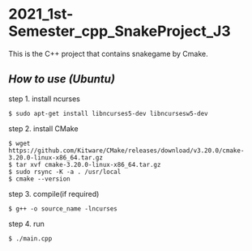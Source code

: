 # 2021_1st-Semester_cpp_SnakeProject_J3
This is the C++ project that contains snakegame by Cmake.

## ***How to use (Ubuntu)***
step 1. install ncurses
```
$ sudo apt-get install libncurses5-dev libncursesw5-dev
```

step 2. install CMake
```
$ wget https://github.com/Kitware/CMake/releases/download/v3.20.0/cmake-3.20.0-linux-x86_64.tar.gz
$ tar xvf cmake-3.20.0-linux-x86_64.tar.gz
$ sudo rsync -K -a . /usr/local
$ cmake --version
```

step 3. compile(if required)
```
$ g++ -o source_name -lncurses
```

step 4. run
```
$ ./main.cpp
```
